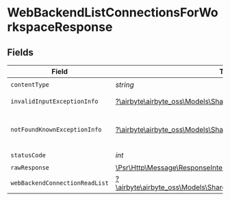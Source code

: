 # WebBackendListConnectionsForWorkspaceResponse


## Fields

| Field                                                                                                                   | Type                                                                                                                    | Required                                                                                                                | Description                                                                                                             |
| ----------------------------------------------------------------------------------------------------------------------- | ----------------------------------------------------------------------------------------------------------------------- | ----------------------------------------------------------------------------------------------------------------------- | ----------------------------------------------------------------------------------------------------------------------- |
| `contentType`                                                                                                           | *string*                                                                                                                | :heavy_check_mark:                                                                                                      | N/A                                                                                                                     |
| `invalidInputExceptionInfo`                                                                                             | [?\airbyte\airbyte_oss\Models\Shared\InvalidInputExceptionInfo](../../models/shared/InvalidInputExceptionInfo.md)       | :heavy_minus_sign:                                                                                                      | Input failed validation                                                                                                 |
| `notFoundKnownExceptionInfo`                                                                                            | [?\airbyte\airbyte_oss\Models\Shared\NotFoundKnownExceptionInfo](../../models/shared/NotFoundKnownExceptionInfo.md)     | :heavy_minus_sign:                                                                                                      | Object with given id was not found.                                                                                     |
| `statusCode`                                                                                                            | *int*                                                                                                                   | :heavy_check_mark:                                                                                                      | N/A                                                                                                                     |
| `rawResponse`                                                                                                           | [\Psr\Http\Message\ResponseInterface](https://www.php-fig.org/psr/psr-7/#33-psrhttpmessageresponseinterface)            | :heavy_minus_sign:                                                                                                      | N/A                                                                                                                     |
| `webBackendConnectionReadList`                                                                                          | [?\airbyte\airbyte_oss\Models\Shared\WebBackendConnectionReadList](../../models/shared/WebBackendConnectionReadList.md) | :heavy_minus_sign:                                                                                                      | Successful operation                                                                                                    |